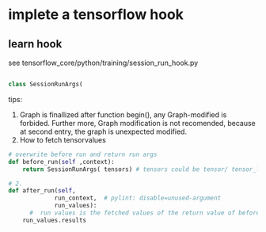 # implete a tensorflow hook

## learn hook
see tensorflow_core/python/training/session_run_hook.py

```python

class SessionRunArgs(


```
tips:
1. Graph is finallized after function begin(), any Graph-modified is forbided. Further more, Graph modification is not recomended, because at second entry, the graph is unexpected modified.
2. How to fetch tensorvalues 
```python
# overwrite before run and return run args
def before_run(self ,context):
    return SessionRunArgs( tensors) # tensors could be tensor/ tensor_list/tensor_dict

# 2.
def after_run(self,
             run_context,  # pylint: disable=unused-argument
             run_values):
      #  run values is the fetched values of the return value of before_run()
    run_values.results  
```
